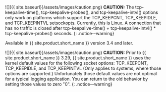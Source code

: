 ![]({{ site.baseurl}}/assets/images/caution.png) **CAUTION:**
The tcp-keepalive-time(), tcp-keepalive-probes(), and tcp-keepalive-intvl()
options only work on platforms which support the TCP_KEEPCNT, TCP_KEEPIDLE,
and TCP_KEEPINTVL setsockopts. Currently, this is Linux. A connection that
has no traffic is closed after
tcp-keepalive-time() + tcp-keepalive-intvl() \* tcp-keepalive-probes() seconds.
{: .notice--warning}

Available in {{ site.product.short_name }} version 3.4 and later.

![]({{ site.baseurl}}/assets/images/caution.png) **CAUTION:**
Prior to {{ site.product.short_name }} 3.29, {{ site.product.short_name }} uses the kernel default
values for the following socket options: TCP_KEEPCNT, TCP_KEEPIDLE,
and TCP_KEEPINTVL (Only applies to systems, where those options are supported.)
Unfortunately those default values are not optimal for a typical logging application.
You can return to the old behavior by setting those values to zero "0".
{: .notice--warning}
